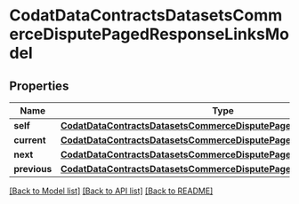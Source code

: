 # CodatDataContractsDatasetsCommerceDisputePagedResponseLinksModel


## Properties
Name | Type | Description | Notes
------------ | ------------- | ------------- | -------------
**self** | [**CodatDataContractsDatasetsCommerceDisputePagedResponseHrefModel**](CodatDataContractsDatasetsCommerceDisputePagedResponseHrefModel.md) |  | [optional] 
**current** | [**CodatDataContractsDatasetsCommerceDisputePagedResponseHrefModel**](CodatDataContractsDatasetsCommerceDisputePagedResponseHrefModel.md) |  | [optional] 
**next** | [**CodatDataContractsDatasetsCommerceDisputePagedResponseHrefModel**](CodatDataContractsDatasetsCommerceDisputePagedResponseHrefModel.md) |  | [optional] 
**previous** | [**CodatDataContractsDatasetsCommerceDisputePagedResponseHrefModel**](CodatDataContractsDatasetsCommerceDisputePagedResponseHrefModel.md) |  | [optional] 

[[Back to Model list]](../README.md#documentation-for-models) [[Back to API list]](../README.md#documentation-for-api-endpoints) [[Back to README]](../README.md)


